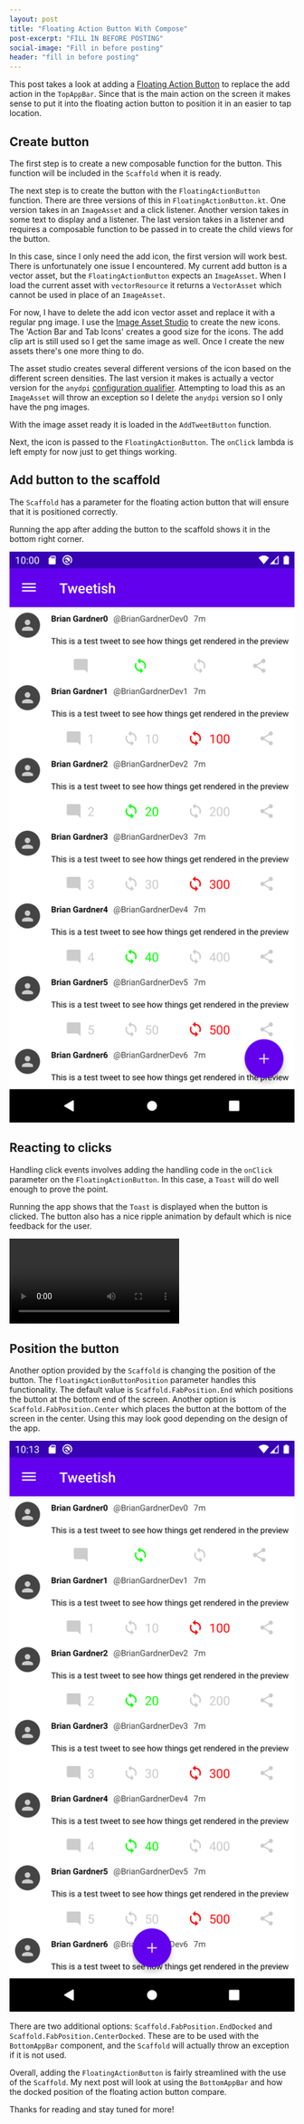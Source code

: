 ```yaml
---
layout: post
title: "Floating Action Button With Compose"
post-excerpt: "FILL IN BEFORE POSTING"
social-image: "Fill in before posting"
header: "fill in before posting"
---
```


This post takes a look at adding a [Floating Action Button](https://material.io/develop/android/components/floating-action-button/) to replace the add action in the `TopAppBar`. Since that is the main action on the screen it makes sense to put it into the floating action button to position it in an easier to tap location.

## Create button

The first step is to create a new composable function for the button. This function will be included in the `Scaffold` when it is ready.

<script src="https://gist.github.com/BrianGardnerAtl/2276c5d2a7c0902221410eee171392d5.js"></script>

The next step is to create the button with the `FloatingActionButton` function. There are three versions of this in `FloatingActionButton.kt`. One version takes in an `ImageAsset` and a click listener. Another version takes in some text to display and a listener. The last version takes in a listener and requires a composable function to be passed in to create the child views for the button.

In this case, since I only need the add icon, the first version will work best. There is unfortunately one issue I encountered. My current add button is a vector asset, but the `FloatingActionButton` expects an `ImageAsset`. When I load the current asset with `vectorResource` it returns a `VectorAsset` which cannot be used in place of an `ImageAsset`.

For now, I have to delete the add icon vector asset and replace it with a regular png image. I use the [Image Asset Studio](https://developer.android.com/studio/write/image-asset-studio) to create the new icons. The 'Action Bar and Tab Icons' creates a good size for the icons. The add clip art is still used so I get the same image as well. Once I create the new assets there's one more thing to do.

The asset studio creates several different versions of the icon based on the different screen densities. The last version it makes is actually a vector version for the `anydpi` [configuration qualifier](https://developer.android.com/guide/topics/resources/providing-resources#AlternativeResources). Attempting to load this as an `ImageAsset` will throw an exception so I delete the `anydpi` version so I only have the png images.

With the image asset ready it is loaded in the `AddTweetButton` function.

<script src="https://gist.github.com/BrianGardnerAtl/afe0c9f68ef0e29691eba5a335a8beb6.js"></script>

Next, the icon is passed to the `FloatingActionButton`. The `onClick` lambda is left empty for now just to get things working.

<script src="https://gist.github.com/BrianGardnerAtl/71b9c9856dbd39c381f0221beebcccb8.js"></script>

## Add button to the scaffold

The `Scaffold` has a parameter for the floating action button that will ensure that it is positioned correctly.

<script src="https://gist.github.com/BrianGardnerAtl/e517b7e2972b1d6aa7b81853964a7fc8.js"></script>

Running the app after adding the button to the scaffold shows it in the bottom right corner.

<div class="center-screenshot">
    <img class="post-device-screenshot" src="/assets/images/compose_11/initial_floating_action_button.png" alt="Emulator screenshot showing the floating action button displayed on screen."/>
</div>

## Reacting to clicks

Handling click events involves adding the handling code in the `onClick` parameter on the `FloatingActionButton`. In this case, a `Toast` will do well enough to prove the point.

<script src="https://gist.github.com/BrianGardnerAtl/f98262c2e05e182ecca1bbd2434ee94b.js"></script>

Running the app shows that the `Toast` is displayed when the button is clicked. The button also has a nice ripple animation by default which is nice feedback for the user.

<div class="center-screenshot">
    <video class="post-emulator-recording" controls preload="auto">
        <source src="/assets/images/compose_11/fab_click_event.webm" type="video/webm">
        Emulator screen recording of the floating action button handling the click event and showing a toast message.
    </video>
</div>

## Position the button

Another option provided by the `Scaffold` is changing the position of the button. The `floatingActionButtonPosition` parameter handles this functionality. The default value is `Scaffold.FabPosition.End` which positions the button at the bottom end of the screen. Another option is `Scaffold.FabPosition.Center` which places the button at the bottom of the screen in the center. Using this may look good depending on the design of the app.

<script src="https://gist.github.com/BrianGardnerAtl/f7cb1c45215f07109f5652e391a635cc.js"></script>

<div class="center-screenshot">
    <img class="post-device-screenshot" src="/assets/images/compose_11/centered_button.png" alt="Emulator screenshot showing the floating action button centered on the bottom of the screen."/>
</div>

There are two additional options: `Scaffold.FabPosition.EndDocked` and `Scaffold.FabPosition.CenterDocked`. These are to be used with the `BottomAppBar` component, and the `Scaffold` will actually throw an exception if it is not used.

Overall, adding the `FloatingActionButton` is fairly streamlined with the use of the `Scaffold`. My next post will look at using the `BottomAppBar` and how the docked position of the floating action button compare.

Thanks for reading and stay tuned for more!
